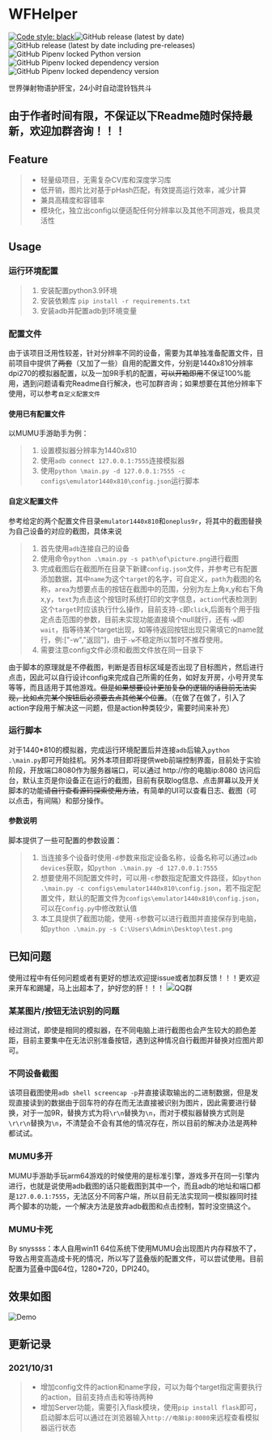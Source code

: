 # WFHelper

[![Code style: black](https://img.shields.io/badge/code%20style-black-000000.svg)](https://github.com/psf/black)![GitHub release (latest by date)](https://img.shields.io/github/v/release/AshenOneYe/WFHelper)![GitHub release (latest by date including pre-releases)](https://img.shields.io/github/v/release/AshenOneYe/WFHelper?include_prereleases)![GitHub Pipenv locked Python version](https://img.shields.io/github/pipenv/locked/python-version/AshenOneYe/WFHelper)![GitHub Pipenv locked dependency version](https://img.shields.io/github/pipenv/locked/dependency-version/AshenOneYe/WFHelper/dev/flake8)![GitHub Pipenv locked dependency version](https://img.shields.io/github/pipenv/locked/dependency-version/AshenOneYe/WFHelper/dev/mypy)

世界弹射物语护肝宝，24小时自动混铃铛共斗

## 由于作者时间有限，不保证以下Readme随时保持最新，欢迎加群咨询！！！

## Feature

> + 轻量级项目，无需复杂CV库和深度学习库
> + 低开销，图片比对基于pHash匹配，有效提高运行效率，减少计算
> + 兼具高精度和容错率
> + 模块化，独立出config以便适配任何分辨率以及其他不同游戏，极具灵活性

## Usage

### 运行环境配置

> 1. 安装配置python3.9环境
> 2. 安装依赖库 `pip install -r requirements.txt`
> 3. 安装adb并配置adb到环境变量

### 配置文件

由于该项目泛用性较差，针对分辨率不同的设备，需要为其单独准备配置文件，目前项目中提供了~~两套~~（又加了一些）自用的配置文件，分别是1440x810分辨率dpi270的模拟器配置，以及一加9R手机的配置，~~可以开箱即用~~不保证100%能用，遇到问题请看完Readme自行解决，也可加群咨询；如果想要在其他分辨率下使用，可以参考`自定义配置文件`

#### 使用已有配置文件
以MUMU手游助手为例：
> 1. 设置模拟器分辨率为1440x810
> 2. 使用`adb connect 127.0.0.1:7555`连接模拟器
> 3. 使用`python \main.py -d 127.0.0.1:7555 -c configs\emulator1440x810\config.json`运行脚本


#### 自定义配置文件
参考给定的两个配置文件目录`emulator1440x810`和`oneplus9r`，将其中的截图替换为自己设备的对应的截图，具体来说
> 1. 首先使用`adb`连接自己的设备
> 2. 使用命令`python .\main.py -s path\of\picture.png`进行截图
> 3. 完成截图后在截图所在目录下新建`config.json`文件，并参考已有配置添加数据，其中`name`为这个`target`的名字，可自定义，`path`为截图的名称，`area`为想要点击的按钮在截图中的范围，分别为左上角x,y和右下角x,y，`text`为点击这个按钮时系统打印的文字信息，`action`代表检测到这个`target`时应该执行什么操作，目前支持`-c`即`click`,后面有个用于指定点击范围的参数，目前未实现功能直接填个null就行，还有`-w`即`wait`，指等待某个target出现，如等待返回按钮出现只需填它的name就行，例:["-w","返回"]，由于`-w`不稳定所以暂时不推荐使用。
> 4. 需要注意config文件必须和截图文件放在同一目录下

由于脚本的原理就是不停截图，判断是否目标区域是否出现了目标图片，然后进行点击，因此可以自行设计config来完成自己所需的任务，如好友开房，小号开灵车等等，而且适用于其他游戏。~~但是如果想要设计更加复杂的逻辑的话目前无法实现，比如点完某个按钮后必须要去点其他某个位置~~。（在做了在做了，引入了action字段用于解决这一问题，但是action种类较少，需要时间来补充）


### 运行脚本

对于1440*810的模拟器，完成运行环境配置后并连接`adb`后输入`python .\main.py`即可开始挂机。另外本项目即将提供web前端控制界面，目前处于实验阶段，开放端口8080作为服务器端口，可以通过 http://你的电脑ip:8080 访问后台，默认主页是你设备正在运行的截图，目前有获取log信息、点击屏幕以及开关脚本的功能~~请自行查看源码探索使用方法~~，有简单的UI可以查看日志、截图（可以点击，有间隔）和部分操作。


#### 参数说明
脚本提供了一些可配置的参数设置：
> 1. 当连接多个设备时使用`-d`参数来指定设备名称，设备名称可以通过`adb devices`获取，如`python .\main.py -d 127.0.0.1:7555`
> 2. 想要使用不同配置文件时，可以用`-c`参数指定配置文件路径，如`python .\main.py -c configs\emulator1440x810\config.json`，若不指定配置文件，默认的配置文件为`configs\emulator1440x810\config.json`，可以在`Config.py`中修改默认值
> 3. 本工具提供了截图功能，使用`-s`参数可以进行截图并直接保存到电脑，如`python .\main.py -s C:\Users\Admin\Desktop\test.png`


## 已知问题

使用过程中有任何问题或者有更好的想法欢迎提issue或者加群反馈！！！更欢迎来开车和踢罐，马上出超本了，护好您的肝！！！
![QQ群](pics/qqgroup.jpg)

### 某某图片/按钮无法识别的问题

经过测试，即使是相同的模拟器，在不同电脑上进行截图也会产生较大的颜色差距，目前主要集中在无法识别准备按钮，遇到这种情况自行截图并替换对应图片即可。

### 不同设备截图

该项目截图使用`adb shell screencap -p`并直接读取输出的二进制数据，但是发现直接读到的数据由于回车符的存在而无法直接被识别为图片，因此需要进行替换，对于一加9R，替换方式为将`\r\n`替换为`\n`，而对于模拟器替换方式则是`\r\r\n`替换为`\n`，不清楚会不会有其他的情况存在，所以目前的解决办法是两种都试试。


### MUMU多开

MUMU手游助手玩arm64游戏的时候使用的是标准引擎，游戏多开在同一引擎内进行，也就是说使用adb截图的话只能截图到其中一个，而且adb的地址和端口都是`127.0.0.1:7555`，无法区分不同客户端，所以目前无法实现同一模拟器同时挂两个脚本的功能，一个解决方法是放弃adb截图和点击控制，暂时没空搞这个。

### MUMU卡死

By snyssss：本人自用win11 64位系统下使用MUMU会出现图片内存释放不了，导致占用变高造成卡死的情况，所以写了蓝叠版的配置文件，可以尝试使用。目前配置为蓝叠中国64位，1280*720，DPI240。


## 效果如图
![Demo](pics/demo.jpg)

## 更新记录

### 2021/10/31
> + 增加config文件的action和name字段，可以为每个target指定需要执行的action，目前支持点击和等待两种
> + 增加Server功能，需要引入flask模块，使用`pip install flask`即可，启动脚本后可以通过在浏览器输入`http://电脑ip:8080`来远程查看模拟器运行状态